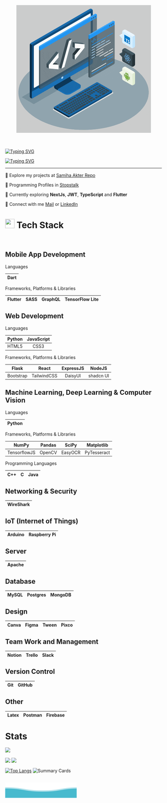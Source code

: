 <div align="center">
  <img src="./techstack.gif" alt="tech stack" />
</div> 
<br/><br/>

[![Typing SVG](https://readme-typing-svg.demolab.com?font=Fira+Code&weight=800&size=38&duration=1&pause=1&color=41C9E2&center=true&repeat=false&width=1000&lines=SAMIHA+AKTER)](https://git.io/typing-svg)

[![Typing SVG](https://readme-typing-svg.demolab.com?font=Lexend&weight=800&duration=2500&pause=50&color=41C9E2&center=true&width=1000&lines=Undergrad+CS+Student;Competitive+Programmer;Web+Developer;+Android+Developer)](https://git.io/typing-svg)

---

📌 Explore my projects at [Samiha Akter Repo](https://github.com/samiha-akter?tab=repositories)
    
📌 Programming Profiles in [Stopstalk](https://www.stopstalk.com/user/profile/samiha_akter)
    
📌 Currently exploring **NextJs**, **JWT**, **TypeScript** and **Flutter**
    
📌 Connect with me [Mail](mailto:samihaaktter@gmail.com) or [LinkedIn](https://www.linkedin.com/in/aktersamiha)

# <img src = "https://media2.giphy.com/media/QssGEmpkyEOhBCb7e1/giphy.gif?cid=ecf05e47a0n3gi1bfqntqmob8g9aid1oyj2wr3ds3mg700bl&rid=giphy.gif" width="30px" height="30px"> Tech Stack
<br/>

## Mobile App Development

Languages

| Dart |
| :---: |

Frameworks, Platforms & Libraries

| Flutter | SASS | GraphQL | TensorFlow Lite |
| :---: | :---: | :---: | :---: |

## Web Development

Languages

| Python | JavaScript | 
| :---: | :---: | 
|HTML5 | CSS3 |

Frameworks, Platforms & Libraries

| Flask | React |ExpressJS | NodeJS |
| :---: | :---: | :---: | :---: | 
| Bootstrap | TailwindCSS | DaisyUI | shadcn UI |

## Machine Learning, Deep Learning & Computer Vision

Languages

| Python |
| :---: |

Frameworks, Platforms & Libraries

| NumPy | Pandas | SciPy | Matplotlib |
| :---: | :---: | :---: | :---: |
| TensorflowJS | OpenCV | EasyOCR | PyTesseract | 

Programming Languages

| C++ | C | Java|
| :---: | :---: | :---: |

## Networking & Security

| WireShark |
| :---: |

## IoT (Internet of Things)

| Arduino | Raspberry Pi |
| :---: | :---: |

## Server 

| Apache | 
| :---: |

##  Database

| MySQL | Postgres | MongoDB |
| :---: | :---: | :--: |

## Design

| Canva | Figma | Tween | Pixco |
| :---: | :---: | :---: | :--: |

## Team Work and Management

| Notion | Trello |Slack |
| :---: | :---: |:---: |

## Version Control
| Git | GitHub |
| :---: | :---: |

## Other

| Latex | Postman | Firebase | 
| :---: | :---: | :---: | 

# Stats
<!-- Profile views -->
![](https://komarev.com/ghpvc/?username=samiha-akter)

![](https://github-readme-stats.vercel.app/api?username=samiha-akter&theme=react&hide_border=false&include_all_commits=false&count_private=true)
![](https://github-readme-streak-stats.herokuapp.com?user=samiha-akter&theme=react&show_icons=true")

<!--  TOP LANGUAGES -->
[![Top Langs](https://github-readme-stats.vercel.app/api/top-langs/?username=samiha-akter&theme=react&layout=compact)](https://github.com/samiha-akter/samiha-akter/blob/main/README.md)
![Summary Cards](https://github-profile-summary-cards.vercel.app/api/cards/productive-time?username=samiha-akter&theme=react)

<!-- ![](https://github-profile-summary-cards.vercel.app/api/cards/profile-details?username=samiha-akter&theme=react) -->

![Waves](./wave.svg)
---
